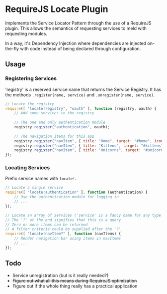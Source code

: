 # RequireJS Locate Plugin
Implements the Service Locator Pattern through the use of a RequireJS plugin. This allows the semantics of requesting
services to meld with requesting modules.

In a way, it's Dependency Injection where dependencies are injected on-the-fly with code instead of being declared through configuration.

## Usage

### Registering Services

'registry' is a reserved service name that returns the Service Registry. It has the methods `.register(name, service)` and `.unregister(name, service)`.

```js
// Locate the registry
require([ "locate!registry", "oauth" ], function (registry, oauth) {
    // Add some services to the registry
    
    // The one and only authentication module
    registry.register("authentication", oauth);
    
    // The navigation items for this app
    registry.register("navItem", { title: "Home", target: "#home", icon: "nav-icon-home" });
    registry.register("navItem", { title: "Kittens", target: "#kittens", icon: "nav-icon-kittens" });
    registry.register("navItem", { title: "Unicorns", target: "#unicorns", icon: "nav-icon-unicorns" });
});
```

### Locating Services

Prefix service names with `locate!`.

```js
// Locate a single service
require([ "locate!authentication" ], function (authentication) {
    // Use the authentication module for logging in
    // ...
});

// Locate an array of services ('service' is a fancy name for any type of data, really)
// The '?' at the end signifies that this is a query
// Zero or more items can be returned
// A filter criteria could be supplied after the '?'
require([ "locate!navItem?" ], function (navItems) {
    // Render navigation bar using items in navItems
    // ...
});
```

## Todo

- Service unregistration (but is it really needed?)
- ~~Figure out what all this means during RequireJS optimization~~
- Figure out if the whole thing really has a practical application
